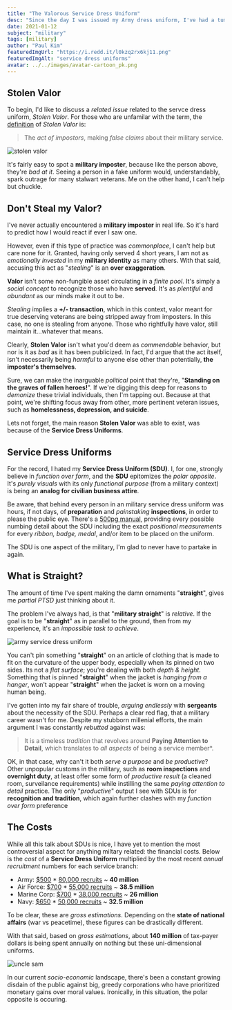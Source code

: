 ```yaml
---
title: "The Valorous Service Dress Uniform"
desc: "Since the day I was issued my Army dress uniform, I've had a tumultuous relationship with them."
date: 2021-01-12
subject: "military"
tags: [military]
author: "Paul Kim"
featuredImgUrl: "https://i.redd.it/l0kzq2rx6kj11.png"
featuredImgAlt: "service dress uniforms"
avatar: ../../images/avatar-cartoon_pk.png
---
```


## Stolen Valor

To begin, I'd like to discuss a _related issue_ related to the servce dress uniform, _Stolen Valor_. For those who are unfamilar with the term, the [definition](https://en.wikipedia.org/wiki/Military_impostor) of _Stolen Valor_ is:

> The _act of impostors_, making _false claims_ about their military service.

![stolen valor](https://www.wearethemighty.com/app/uploads/legacy/assets.rbl.ms/17246658/origin.jpg)

It's fairly easy to spot a **military imposter**, because like the person above, they're _bad at it_. Seeing a person in a fake uniform would, understandably, spark outrage for many stalwart veterans. Me on the other hand, I can't help but chuckle.

## Don't Steal my Valor?

I've never actually encountered a **military imposter** in real life. So it's hard to predict how I would react if ever I saw one.

However, even if this type of practice was _commonplace_, I can't help but care none for it. Granted, having only served 4 short years, I am not as _emotionally invested_ in my **military identity** as many others. With that said, accusing this act as "_stealing_" is an **over exaggeration**.

**Valor** isn't some non-fungible asset circulating in a _finite pool_. It's simply a _social concept_ to recognize those who have **served**. It's as _plentiful_ and _abundant_ as our minds make it out to be.

_Stealing_ implies a **+/- transaction**, which in this context, valor meant for true deserving veterans are being stripped away from imposters. In this case, no one is stealing from anyone. Those who rightfully have valor, still maintain it...whatever that means.

Clearly, **Stolen Valor** isn't what you'd deem as _commendable_ behavior, but nor is it as _bad_ as it has been publicized. In fact, I'd argue that the act itself, isn't necessarily being _harmful_ to anyone else other than potentially, **the imposter's themselves**.

Sure, we can make the inarguable _political_ point that they're, "**Standing on the graves of fallen heroes!**". If we're digging this deep for reasons to _demonize_ these trivial individuals, then I'm tapping out. Because at that point, we're shifting focus away from other, more pertinent veteran issues, such as **homelessness, depression, and suicide**.

Lets not forget, the main reason **Stolen Valor** was able to exist, was because of the **Service Dress Uniforms**.

## Service Dress Uniforms

For the record, I hated my **Service Dress Uniform (SDU)**. I, for one, strongly believe in _function over form_, and the **SDU** epitomizes the _polar opposite_. It's _purely visuals_ with its only _functional purpose_ (from a military context) is being an **analog for civilian business attire**.

Be aware, that behind every person in an military service dress uniform was hours, if not days, of **preparation** and _painstaking_ **inspections**, in order to please the public eye. There's a [500pg manual](https://www.army.gov.au/sites/default/files/2020-03/Army%20Dress%20Manual_0.pdf), providing every possible numbing detail about the SDU including the exact _positional measurements_ for every _ribbon, badge, medal_, and/or item to be placed on the uniform.

The SDU is one aspect of the military, I'm glad to never have to partake in again.

## What is Straight?

The amount of time I've spent making the damn ornaments "**straight**", gives me _partial PTSD_ just thinking about it.

The problem I've always had, is that "**military straight**" is _relative_. If the goal is to be "**straight**" as in parallel to the ground, then from my experience, it's an _impossible task to achieve_.

<img src="https://external-content.duckduckgo.com/iu/?u=https%3A%2F%2Fwww.army.mil%2Fe2%2Fimages%2Frv7%2Funiforms%2Funiform_closeups_service_coat.jpg&f=1&nofb=1"
alt="army service dress uniform"
style="object-fit:contain;" />

You can't pin something "**straight**" on an article of clothing that is made to fit on the curvature of the upper body, especially when its pinned on two sides. Its not a _flat surface_; you're dealing with both _depth & height_. Something that is pinned "**straight**" when the jacket is _hanging from a hanger_, won't appear "**straight**" when the jacket is worn on a moving human being.

I've gotten into my fair share of trouble, _arguing endlessly_ with **sergeants** about the necessity of the SDU. Perhaps a clear red flag, that a military career wasn't for me. Despite my stubborn millenial efforts, the main argument I was constantly _rebutted_ against was:

> It is a timeless _tradition_ that revolves around **Paying Attention to Detail**, which translates to _all aspects_ of being a service member\*.

OK, in that case, why can't it both _serve a purpose_ and _be productive_? Other unpopular customs in the military, such as **room inspections** and **overnight duty**, at least offer some form of _productive result_ (a cleaned room, surveilance requirements) while instilling the same _paying attention to detail_ practice. The only "_productive_" output I see with SDUs is for **recognition and tradition**, which again further clashes with my _function over form_ preference

## The Costs

While all this talk about SDUs is nice, I have yet to mention the most controversial aspect for anything miltary related: the financial costs. Below is the _cost_ of a **Service Dress Uniform** multiplied by the most recent _annual recruitment_ numbers for each service branch:

- Army: [\$500](https://www.armytimes.com/news/your-army/2020/08/11/new-army-service-uniform-will-be-issued-to-recruits-this-winter/#:~:text=The%20new%20uniforms%20will%20cost,Koglin%2C%20an%20AAFES%20merchandise%20manager.&text=All%20the%20new%20uniform%20items,life%2C%20according%20to%20the%20Army) \* [80,000 recruits](https://recruiting.army.mil/pao/facts_figures/) ~ **40 million**
- Air Force: [\$700](https://en.wikipedia.org/wiki/Uniforms_of_the_United_States_Air_Force#:~:text=Each%20uniform%20costs%20%24700%20with,to%20personally%20pay%20for%20purchase.) \* [55,000 recruits](https://www.airforcetimes.com/news/your-air-force/2019/10/09/air-force-breaks-recruiting-record-in-2019-again/#:~:text=The%20Air%20Force%20surpassed%20its,it%20recruited%20in%20fiscal%202016.) ~ **38.5 million**
- Marine Corp: [\$700](http://www.uniforms-4u.com/p-usmc-enlisted-dress-blue-uniform-14463.aspx) \* [38,000 recruits](https://www.thebalancecareers.com/things-to-consider-when-choosing-to-join-the-marine-corps-3354338#:~:text=With%20the%20exception%20of%20the,average%2080%2C000%20yearly%20recruiting%20goal.) ~ **26 million**
- Navy: [\$650](https://taskandpurpose.com/news/cost-officer-uniforms-demonstrates-gender-inequality-navy/) \* [50,000 recruits](https://www.cnrc.navy.mil/pages-nrc-links/nrc-facts-stats.htm) ~ **32.5 million**

To be clear, these are _gross estimations_. Depending on the **state of national affairs** (war vs peacetime), these figures can be drastically different.

With that said, based on _gross estimations_, about **140 million** of tax-payer dollars is being spent annually on nothing but these uni-dimensional uniforms.

![uncle sam](https://external-content.duckduckgo.com/iu/?u=https%3A%2F%2Fmillennialmoneyman.com%2Fwp-content%2Fuploads%2Ftax-time-uncle-sam.jpg&f=1&nofb=1)

In our current _socio-economic_ landscape, there's been a constant growing disdain of the public against big, greedy corporations who have prioritized monetary gains over moral values. Ironically, in this situation, the polar opposite is occuring.
